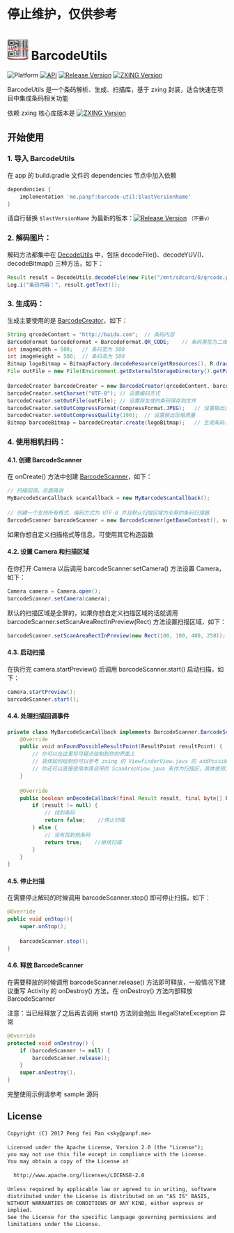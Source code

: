 # 停止维护，仅供参考

# ![Logo][logo_image] BarcodeUtils

![Platform][platform_image]
[![API][min_api_image]][min_api_link]
[![Release Version][release_version_image]][release_version_link]
[![ZXING Version][zxing_dep_image]][zxing_link]

BarcodeUtils 是一个条码解析、生成、扫描库，基于 zxing 封装，适合快速在项目中集成条码相关功能

依赖 zxing 核心库版本是  [![ZXING Version][zxing_dep_image]][zxing_link]

## 开始使用

### 1. 导入 BarcodeUtils

在 app 的 build.gradle 文件的 dependencies 节点中加入依赖

```groovy
dependencies {
	implementation 'me.panpf:barcode-util:$lastVersionName'
}
```

请自行替换 `$lastVersionName` 为最新的版本：[![Release Version][release_version_image]][release_version_link] `（不要v）`

### 2. 解码图片：

解码方法都集中在 [DecodeUtils] 中，包括 decodeFile()、decodeYUV()、decodeBitmap() 三种方法，如下：

```java
Result result = DecodeUtils.decodeFile(new File("/mnt/sdcard/0/qrcode.png"));
Log.i("条码内容：", result.getText());
```

### 3. 生成码：

生成主要使用的是 [BarcodeCreator]，如下：

```java
String qrcodeContent = "http://baidu.com";	// 条码内容
BarcodeFormat barcodeFormat = BarcodeFormat.QR_CODE;	// 条码类型为二维码
int imageWidth = 500;	// 条码宽为 500
int imageHeight = 500;	// 条码高为 500
Bitmap logoBitmap = BitmapFactory.decodeResource(getResources(), R.drawable.ic_launcher, null);
File outFile = new File(Environment.getExternalStorageDirectory().getPath() + File.separator + getPackageName() + File.separator + System.currentTimeMillis() + ".jpeg");

BarcodeCreator barcodeCreator = new BarcodeCreator(qrcodeContent, barcodeFormat, imageWidth, imageHeight);
barcodeCreator.setCharset("UTF-8");	// 设置编码方式
barcodeCreator.setOutFile(outFile);	// 设置将生成的条码保存到文件
barcodeCreator.setOutCompressFormat(CompressFormat.JPEG);	// 设置输出压缩格式
barcodeCreator.setOutCompressQuality(100);	// 设置输出压缩质量
Bitmap barcodeBitmap = barcodeCreator.create(logoBitmap);	// 生成条码，并且在条码中间绘制当前应用的 logo
```

### 4. 使用相机扫码：

#### 4.1. 创建 BarcodeScanner

在 onCreate() 方法中创建 [BarcodeScanner]，如下：

```java
// 扫描回调，后面再讲
MyBarcodeScanCallback scanCallback = new MyBarcodeScanCallback();

// 创建一个支持所有格式，编码方式为 UTF-8 并且默认扫描区域为全屏的条码扫描器
BarcodeScanner barcodeScanner = new BarcodeScanner(getBaseContext(), scanCallback);
```

如果你想自定义扫描格式等信息，可使用其它构造函数

#### 4.2. 设置 Camera 和扫描区域

在你打开 Camera 以后调用 barcodeScanner.setCamera() 方法设置 Camera，如下：

```java
Camera camera = Camera.open();
barcodeScanner.setCamera(camera);
```

默认的扫描区域是全屏的，如果你想自定义扫描区域的话就调用 barcodeScanner.setScanAreaRectInPreview(Rect) 方法设置扫描区域，如下：

```java
barcodeScanner.setScanAreaRectInPreview(new Rect(100, 100, 400, 250));
```

#### 4.3. 启动扫描

在执行完 camera.startPreview() 后调用 barcodeScanner.start() 启动扫描，如下：

```java
camera.startPreview();
barcodeScanner.start();
```

#### 4.4. 处理扫描回调事件

```java
private class MyBarcodeScanCallback implements BarcodeScanner.BarcodeScanCallback {
    @Override
    public void onFoundPossibleResultPoint(ResultPoint resultPoint) {
        // 你可以在这里将可疑点绘制到你的界面上
        // 具体如何绘制你可以参考 zxing 的 ViewfinderView.java 的 addPossibleResultPoint() 方法或者参考本库中的 ScanAreaView.java 的 addPossibleResultPoint() 方法
        // 你还可以直接使用本库自带的 ScanAreaView.java 来作为扫描区，具体使用方式你可以参考本项目中的 BarcodeScanActivity.java
    }

    @Override
    public boolean onDecodeCallback(final Result result, final byte[] barcodeBitmapByteArray, final float scaleFactor) {
        if (result != null) {
            // 找到条码
            return false;    //停止扫描
        } else {
            // 没有找到他条码
            return true;    //继续扫描
        }
    }
}
```

#### 4.5. 停止扫描

在需要停止解码的时候调用 barcodeScanner.stop() 即可停止扫描，如下：

```java
@Override
public void onStop(){
    super.onStop();

    barcodeScanner.stop();
}
```

#### 4.6. 释放 BarcodeScanner

在需要释放的时候调用 barcodeScanner.release() 方法即可释放，一般情况下建议重写 Activity 的 onDestroy() 方法，在 onDestroy() 方法内部释放 BarcodeScanner

注意：当已经释放了之后再去调用 start() 方法则会抛出 IllegalStateException 异常

```java
@Override
protected void onDestroy() {
    if (barcodeScanner != null) {
        barcodeScanner.release();
    }
    super.onDestroy();
}
```

完整使用示例请参考 sample 源码

## License
    Copyright (C) 2017 Peng fei Pan <sky@panpf.me>

    Licensed under the Apache License, Version 2.0 (the "License");
    you may not use this file except in compliance with the License.
    You may obtain a copy of the License at

      http://www.apache.org/licenses/LICENSE-2.0

    Unless required by applicable law or agreed to in writing, software
    distributed under the License is distributed on an "AS IS" BASIS,
    WITHOUT WARRANTIES OR CONDITIONS OF ANY KIND, either express or implied.
    See the License for the specific language governing permissions and
    limitations under the License.

[logo_image]: sample/src/main/res/drawable-mdpi/ic_launcher.png
[platform_image]: https://img.shields.io/badge/Platform-Android-brightgreen.svg
[min_api_image]: https://img.shields.io/badge/API-10%2B-orange.svg
[min_api_link]: https://android-arsenal.com/api?level=10
[release_version_image]: https://img.shields.io/github/release/panpf/barcode-utils.svg
[release_version_link]: https://github.com/panpf/barcode-utils/releases
[zxing_dep_image]: https://img.shields.io/badge/zxing:core-2.3.0-orange.svg
[zxing_link]: https://jcenter.bintray.com/com/google/zxing/core/
[DecodeUtils]: barcode-utils/src/main/java/me/panpf/barcode/BarcodeCreator.java
[BarcodeCreator]: barcode-utils/src/main/java/me/panpf/barcode/BarcodeCreator.java
[BarcodeScanner]: barcode-utils/src/main/java/me/panpf/barcode/BarcodeScanner.java
